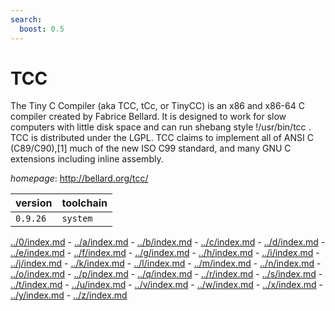 ```yaml
---
search:
  boost: 0.5
---
```

# TCC

The Tiny C Compiler (aka TCC, tCc, or TinyCC) is an x86 and x86-64 C compiler  created by Fabrice Bellard. It is designed to work for slow computers with little disk space  and can run shebang style !/usr/bin/tcc . TCC is distributed under the LGPL. TCC claims to  implement all of ANSI C (C89/C90),[1] much of the new ISO C99 standard,  and many GNU C extensions including inline assembly.

*homepage*: <http://bellard.org/tcc/>

version | toolchain
--------|----------
``0.9.26`` | ``system``

[../0/index.md](0) - [../a/index.md](a) - [../b/index.md](b) - [../c/index.md](c) - [../d/index.md](d) - [../e/index.md](e) - [../f/index.md](f) - [../g/index.md](g) - [../h/index.md](h) - [../i/index.md](i) - [../j/index.md](j) - [../k/index.md](k) - [../l/index.md](l) - [../m/index.md](m) - [../n/index.md](n) - [../o/index.md](o) - [../p/index.md](p) - [../q/index.md](q) - [../r/index.md](r) - [../s/index.md](s) - [../t/index.md](t) - [../u/index.md](u) - [../v/index.md](v) - [../w/index.md](w) - [../x/index.md](x) - [../y/index.md](y) - [../z/index.md](z)


